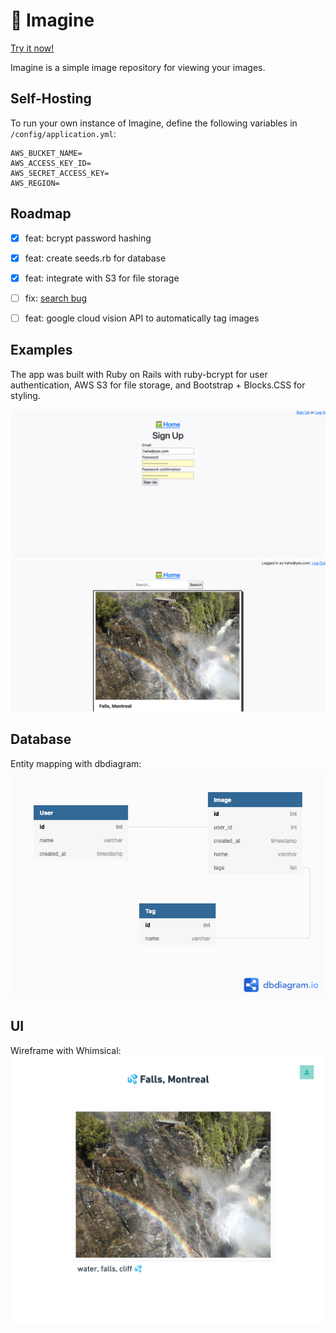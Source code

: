 # 📸 Imagine

[Try it now!](https://secret-wildwood-16393.herokuapp.com/)

Imagine is a simple image repository for viewing your images.


## Self-Hosting
To run your own instance of Imagine, define the following variables in `/config/application.yml`:
```
AWS_BUCKET_NAME=
AWS_ACCESS_KEY_ID=
AWS_SECRET_ACCESS_KEY=
AWS_REGION=
```


## Roadmap

- [x] feat: bcrypt password hashing
- [x] feat: create seeds.rb for database
- [x] feat: integrate with S3 for file storage
- [ ] fix: [search bug](http://billpatrianakos.me/blog/2013/09/29/rails-tricky-error-no-implicit-conversion-from-symbol-to-integer/)
- [ ] feat: google cloud vision API to automatically tag images


## Examples
The app was built with Ruby on Rails with ruby-bcrypt for user authentication, AWS S3 for file storage, and Bootstrap + Blocks.CSS for styling.

![Signup screen](readme/signup.png)
![Logged in state](readme/logged_in.png)


## Database
Entity mapping with dbdiagram:
![Db Diagram](readme/dbdiagram.png)

## UI
Wireframe with Whimsical:
![Wireframe2](readme/wireframe2.png)
